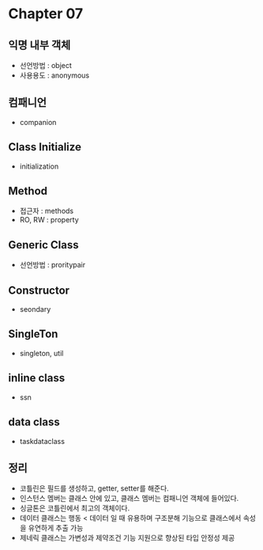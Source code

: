 # Chapter 07
## 익명 내부 객체
- 선언방법 : object
- 사용용도 : anonymous

## 컴패니언
- companion

## Class Initialize
- initialization

## Method 
- 접근자 : methods
- RO, RW : property

## Generic Class
- 선언방법 : proritypair

## Constructor
- seondary

## SingleTon
- singleton, util

## inline class
- ssn

## data class
- taskdataclass

## 정리
- 코틀린은 필드를 생성하고, getter, setter를 해준다.
- 인스턴스 멤버는 클래스 안에 있고, 클래스 멤버는 컴패니언 객체에 들어있다.
- 싱글톤은 코틀린에서 최고의 객체이다.
- 데이터 클래스는 행동 < 데이터 일 때 유용하며 구조분해 기능으로 클래스에서 속성을 유연하게 추출 가능
- 제네릭 클래스는 가변성과 제약조건 기능 지원으로 향상된 타입 안정성 제공
